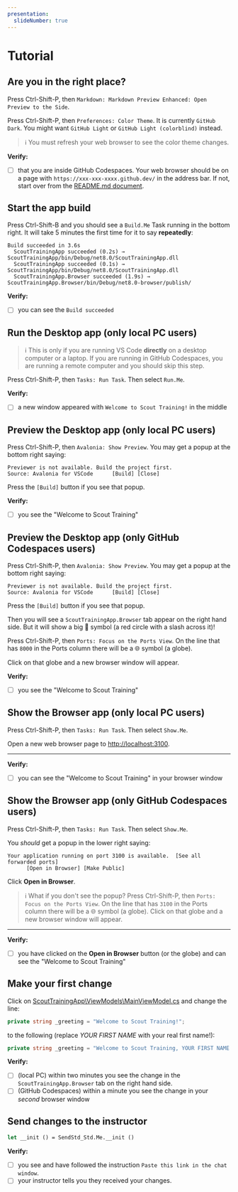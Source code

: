 ```yaml
---
presentation:
  slideNumber: true
---
```


# Tutorial

## Are you in the right place?

Press Ctrl-Shift-P, then `Markdown: Markdown Preview Enhanced: Open Preview to the Side`.

Press Ctrl-Shift-P, then `Preferences: Color Theme`. It is currently `GitHub Dark`. You might want `GitHub Light` or `GitHub Light (colorblind)` instead.

> ℹ️ You must refresh your web browser to see the color theme changes.

**Verify:**

- [ ] that you are inside GitHub Codespaces. Your web browser should be on a page with `https://xxx-xxx-xxxx.github.dev/` in the address bar. If not, start over from the [README.md document](../README.md).

## Start the app build

Press Ctrl-Shift-B and you should see a `Build.Me` Task running in the bottom right. It will take 5 minutes the first time for it to say **repeatedly**:

```text
Build succeeded in 3.6s
  ScoutTrainingApp succeeded (0.2s) → ScoutTrainingApp/bin/Debug/net8.0/ScoutTrainingApp.dll
  ScoutTrainingApp succeeded (0.1s) → ScoutTrainingApp/bin/Debug/net8.0/ScoutTrainingApp.dll
  ScoutTrainingApp.Browser succeeded (1.9s) → ScoutTrainingApp.Browser/bin/Debug/net8.0-browser/publish/
```

**Verify:**

- [ ] you can see the `Build succeeded`

## Run the Desktop app (only local PC users)

> ℹ️ This is only if you are running VS Code **directly** on a desktop computer or a laptop. If you are running in GitHub Codespaces, you are running a remote computer and you should skip this step.

Press Ctrl-Shift-P, then `Tasks: Run Task`. Then select `Run.Me`.

**Verify:**

- [ ] a new window appeared with `Welcome to Scout Training!` in the middle

## Preview the Desktop app (only local PC users)

Press Ctrl-Shift-P, then `Avalonia: Show Preview`.
You may get a popup at the bottom right saying:

```text
Previewer is not available. Build the project first.
Source: Avalonia for VSCode      [Build] [Close]
```

Press the `[Build]` button if you see that popup.

**Verify:**

- [ ] you see the "Welcome to Scout Training"

## Preview the Desktop app (only GitHub Codespaces users)

Press Ctrl-Shift-P, then `Avalonia: Show Preview`.
You may get a popup at the bottom right saying:

```text
Previewer is not available. Build the project first.
Source: Avalonia for VSCode      [Build] [Close]
```

Press the `[Build]` button if you see that popup.

Then you will see a `ScoutTrainingApp.Browser` tab
appear on the right hand side. But it will show a big 🚫 symbol (a red
circle with a slash across it)!

Press Ctrl-Shift-P, then `Ports: Focus on the Ports View`.
On the line that has `8000` in the Ports column there will be a 🌐 symbol
(a globe).

Click on that globe and a new browser window will appear.

**Verify:**

- [ ] you see the "Welcome to Scout Training"

## Show the Browser app (only local PC users)

Press Ctrl-Shift-P, then `Tasks: Run Task`. Then select `Show.Me`.

Open a new web browser page to <http://localhost:3100>.

---

**Verify:**

- [ ] you can see the "Welcome to Scout Training" in your browser window

## Show the Browser app (only GitHub Codespaces users)

Press Ctrl-Shift-P, then `Tasks: Run Task`. Then select `Show.Me`.

You *should* get a popup in the lower right saying:

```text
Your application running on port 3100 is available.  [See all forwarded ports]
      [Open in Browser] [Make Public]
```

Click **Open in Browser**.

> ℹ️ What if you don't see the popup? Press Ctrl-Shift-P, then `Ports: Focus on the Ports View`. On the line that has `3100` in the Ports column there will be a 🌐 symbol
(a globe). Click on that globe and a new browser window will appear.

---

**Verify:**

- [ ] you have clicked on the **Open in Browser** button (or the globe) and can see the "Welcome to Scout Training"

## Make your first change

Click on [ScoutTrainingApp\ViewModels\MainViewModel.cs](../ScoutTrainingApp/ViewModels/MainViewModel.cs) and change the line:

```csharp
private string _greeting = "Welcome to Scout Training!";
```

to the following (replace *YOUR FIRST NAME* with your real first name!):

```csharp
private string _greeting = "Welcome to Scout Training, YOUR FIRST NAME!";
```

**Verify:**

- [ ] (local PC) within two minutes you see the change in the `ScoutTrainingApp.Browser` tab on the right hand side.
- [ ] (GitHub Codespaces) within a minute you see the change in your *second* browser window

## Send changes to the instructor

```ocaml {cmd="dk" args=["--project-dir", "..", "-s", "$input_file", "Run"]}
let __init () = SendStd_Std.Me.__init ()
```

**Verify:**

- [ ] you see and have followed the instruction `Paste this link in the chat window`.
- [ ] your instructor tells you they received your changes.
